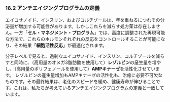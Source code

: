 ### 16.2 アンチエイジングプログラムの定義

エイコサノイド、インスリン、およびコルチゾールは、年を重ねるにつれその分泌量が増加する可能性があります。しかしこれらを減らす処方薬は存在しません。一方「**セル・マネジメント・プログラム**」では、高度に調整された再現可能な方法で、これらのホルモンそれぞれの反応をコントロールすることが可能になり、その結果「**細胞活性反応**」が最適化されます。

分子レベルで見ると、過剰なエイコサノイド、インスリン、コルチゾールを減らすと同時に、（高用量のオメガ3脂肪酸を使用して）**レゾルビン**の産生量を増やし、（高用量のポリフェノールを使用して）**AMPキナーゼ**を活性化させています。
レゾルビンの産生量増加もAMPキナーゼの活性化も、治癒に必要不可欠なものです。その最終結果は、老化のスピードを緩め、健康寿命が伸びることです。これは、私たちが考えているアンチエイジングプログラムの定義と一致しています。

